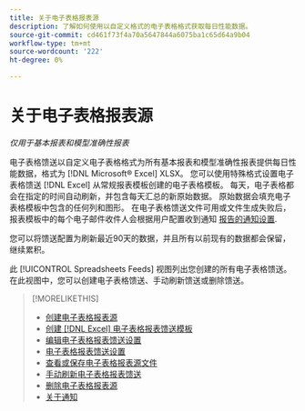 ```yaml
---
title: 关于电子表格报表源
description: 了解如何使用以自定义格式的电子表格格式获取每日性能数据。
source-git-commit: cd461f73f4a70a5647844a6075ba1c65d64a9b04
workflow-type: tm+mt
source-wordcount: '222'
ht-degree: 0%

---
```


# 关于电子表格报表源

*仅用于基本报表和模型准确性报表*

电子表格馈送以自定义电子表格格式为所有基本报表和模型准确性报表提供每日性能数据，格式为 [!DNL Microsoft® Excel] XLSX。 您可以使用特殊格式设置电子表格馈送 [!DNL Excel] 从常规报表模板创建的电子表格模板。 每天，电子表格都会在指定的时间自动刷新，并包含每天汇总的新原始数据。 原始数据会填充电子表格模板中包含的任何列和图形。 在电子表格馈送文件可用或文件生成失败后，报表模板中的每个电子邮件收件人会根据用户配置收到通知 [报告的通知设置](/help/search-social-commerce/notifications/notification-about.md).

您可以将馈送配置为刷新最近90天的数据，并且所有以前现有的数据都会保留，继续累积。

此 [!UICONTROL Spreadsheets Feeds] 视图列出您创建的所有电子表格馈送。 在此视图中，您可以创建电子表格馈送、手动刷新馈送或删除馈送。

>[!MORELIKETHIS]
>
>* [创建电子表格报表源](spreadsheet-feed-create.md)
>* [创建 [!DNL Excel] 电子表格报表馈送模板](spreadsheet-feed-create-excel-template.md)
>* [编辑电子表格报表馈送设置](spreadsheet-feed-edit.md)
>* [电子表格报表馈送设置](spreadsheet-feed-settings.md)
>* [查看或保存电子表格报表源文件](spreadsheet-feed-view-or-save.md)
>* [手动刷新电子表格报表馈送](spreadsheet-feed-refresh.md)
>* [删除电子表格报表源](spreadsheet-feed-delete.md)
>* [关于通知](/help/search-social-commerce/notifications/notification-about.md)